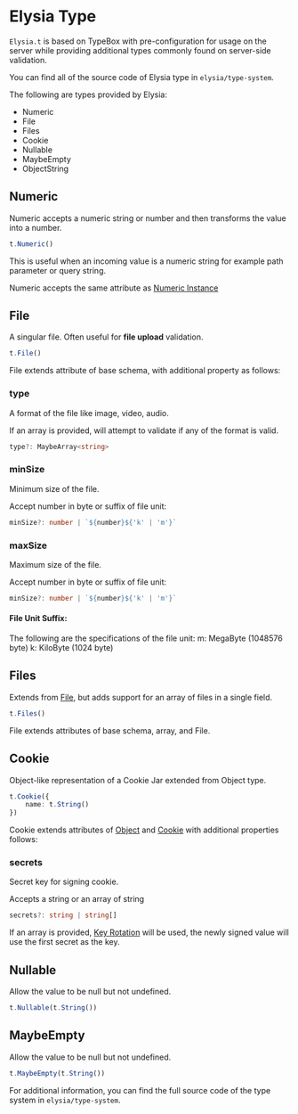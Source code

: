 # Elysia Type
`Elysia.t` is based on TypeBox with pre-configuration for usage on the server while providing additional types commonly found on server-side validation.

You can find all of the source code of Elysia type in `elysia/type-system`.

The following are types provided by Elysia:
- Numeric
- File
- Files
- Cookie
- Nullable
- MaybeEmpty
- ObjectString

## Numeric
Numeric accepts a numeric string or number and then transforms the value into a number.

```typescript
t.Numeric()
```

This is useful when an incoming value is a numeric string for example path parameter or query string.

Numeric accepts the same attribute as [Numeric Instance](https://json-schema.org/draft/2020-12/json-schema-validation#name-validation-keywords-for-num)

## File
A singular file. Often useful for **file upload** validation.

```typescript
t.File()
```

File extends attribute of base schema, with additional property as follows:

### type
A format of the file like image, video, audio.

If an array is provided, will attempt to validate if any of the format is valid.

```typescript
type?: MaybeArray<string>
```

### minSize
Minimum size of the file.

Accept number in byte or suffix of file unit:
```typescript
minSize?: number | `${number}${'k' | 'm'}`
```

### maxSize
Maximum size of the file.

Accept number in byte or suffix of file unit:
```typescript
minSize?: number | `${number}${'k' | 'm'}`
```

#### File Unit Suffix:
The following are the specifications of the file unit:
m: MegaByte (1048576 byte)
k: KiloByte (1024 byte)

## Files
Extends from [File](#file), but adds support for an array of files in a single field.

```typescript
t.Files()
```

File extends attributes of base schema, array, and File.

## Cookie
Object-like representation of a Cookie Jar extended from Object type.

```typescript
t.Cookie({
    name: t.String()
})
```

Cookie extends attributes of [Object](https://json-schema.org/draft/2020-12/json-schema-validation#name-validation-keywords-for-obj) and [Cookie](https://github.com/jshttp/cookie#options-1) with additional properties follows:

### secrets
Secret key for signing cookie.

Accepts a string or an array of string
```typescript
secrets?: string | string[]
```

If an array is provided, [Key Rotation](https://crypto.stackexchange.com/questions/41796/whats-the-purpose-of-key-rotation) will be used, the newly signed value will use the first secret as the key.

## Nullable
Allow the value to be null but not undefined.

```typescript
t.Nullable(t.String())
```

## MaybeEmpty
Allow the value to be null but not undefined.
```typescript
t.MaybeEmpty(t.String())
```

For additional information, you can find the full source code of the type system in `elysia/type-system`.
